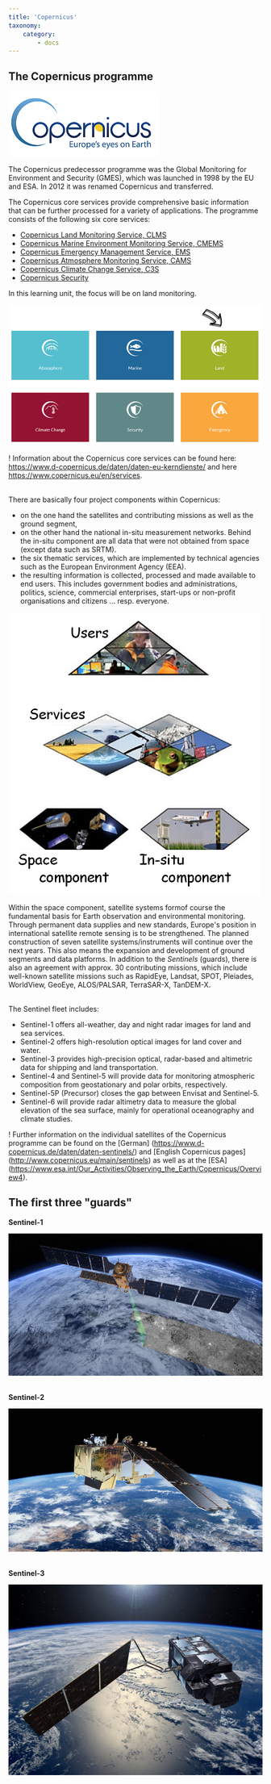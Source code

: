 ```yaml
---
title: 'Copernicus'
taxonomy:
    category:
        - docs
---
```


## The Copernicus programme

![CopernicusLogo](Copernicus2.png)

The Copernicus predecessor programme was the Global Monitoring for Environment and Security (GMES), which was launched in 1998 by the EU and ESA. In 2012 it was renamed Copernicus and transferred.

The Copernicus core services provide comprehensive basic information that can be further processed for a variety of applications.
The programme consists of the following six core services:
- [Copernicus Land Monitoring Service, CLMS](https://land.copernicus.eu/)
- [Copernicus Marine Environment Monitoring Service, CMEMS](http://marine.copernicus.eu/)
- [Copernicus Emergency Management Service, EMS](https://atmosphere.copernicus.eu/)
- [Copernicus Atmosphere Monitoring Service, CAMS](https://atmosphere.copernicus.eu/)
- [Copernicus Climate Change Service, C3S](https://climate.copernicus.eu/)
- [Copernicus Security](https://www.copernicus.eu/en/services/security)

In this learning unit, the focus will be on land monitoring.

![CopernicusServices](Copernicus_Dienste_1_1000_en.png?classes=caption "The six Copernicus services. &copy; DLR")

! Information about the Copernicus core services can be found here: https://www.d-copernicus.de/daten/daten-eu-kerndienste/ and here https://www.copernicus.eu/en/services.
<br><br>

There are basically four project components within Copernicus:

- on the one hand the satellites and contributing missions as well as the ground segment,
- on the other hand the national in-situ measurement networks. Behind the in-situ component are all data that were not obtained from space (except data such as SRTM).
- the six thematic services, which are implemented by technical agencies such as the European Environment Agency (EEA).
- the resulting information is collected, processed and made available to end users. This includes government bodies and administrations, politics, science, commercial enterprises, start-ups or non-profit organisations and citizens ... resp. everyone.

![CopernicusComponents](Copernicus_Komponenten_en.png)

Within the space component, satellite systems formof course the fundamental basis for Earth observation and environmental monitoring. Through permanent data supplies and new standards, Europe's position in international satellite remote sensing is to be strengthened. The planned construction of seven satellite systems/instruments will continue over the next years. This also means the expansion and development of ground segments and data platforms. In addition to the _Sentinels_ (guards), there is also an agreement with approx. 30 contributing missions, which include well-known satellite missions such as RapidEye, Landsat, SPOT, Pleiades, WorldView, GeoEye, ALOS/PALSAR, TerraSAR-X, TanDEM-X.
<br><br>

The Sentinel fleet includes:
- Sentinel-1 offers all-weather, day and night radar images for land and sea services.
- Sentinel-2 offers high-resolution optical images for land cover and water.
- Sentinel-3 provides high-precision optical, radar-based and altimetric data for shipping and land transportation.
- Sentinel-4 and Sentinel-5 will provide data for monitoring atmospheric composition from geostationary and polar orbits, respectively.
- Sentinel-5P (Precursor) closes the gap between Envisat and Sentinel-5.
- Sentinel-6 will provide radar altimetry data to measure the global elevation of the sea surface, mainly for operational oceanography and climate studies.

! Further information on the individual satellites of the Copernicus programme can be found on the [German] (https://www.d-copernicus.de/daten/daten-sentinels/) and [English Copernicus pages] (http://www.copernicus.eu/main/sentinels) as well as at the [ESA] (https://www.esa.int/Our_Activities/Observing_the_Earth/Copernicus/Overview4).

## The first three "guards"

__Sentinel-1__

![S1](Sentinel-1.png?classes=caption "Sentinel-1: Radar: active. &copy; ESA")
<br><br>

__Sentinel-2__

![S2](Sentinel-2_2.png?classes=caption "Sentinel-2: optical multispectral: passive. &copy; ESA")
<br><br>

__Sentinel-3__

![S3](Sentinel-3.png?classes=caption "Sentinel-3: Radar and optical multispectral: active and passive. &copy; ESA")
